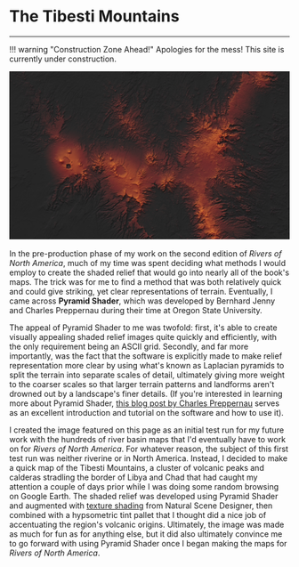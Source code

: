 # The Tibesti Mountains
---

!!! warning "Construction Zone Ahead!"
	Apologies for the mess! This site is currently under construction.

<a href="../../img/tibesti.jpg"><img class="feature_full" src="../../img/tibesti.jpg" alt=""></a>

In the pre-production phase of my work on the second edition of *Rivers of North America*, much of my time was spent deciding what methods I would employ to create the shaded relief that would go into nearly all of the book's maps. The trick was for me to find a method that was both relatively quick and could give striking, yet clear representations of terrain. Eventually, I came across **Pyramid Shader**, which was developed by Bernhard Jenny and Charles Preppernau during their time at Oregon State University. 

The appeal of Pyramid Shader to me was twofold: first, it's able to create visually appealing shaded relief images quite quickly and efficiently, with the only requirement being an ASCII grid. Secondly, and far more importantly, was the fact that the software is explicitly made to make relief representation more clear by using what's known as Laplacian pyramids to split the terrain into separate scales of detail, ultimately giving more weight to the coarser scales so that larger terrain patterns and landforms aren't drowned out by a landscape's finer details. (If you're interested in learning more about Pyramid Shader, [this blog post by Charles Preppernau](https://geolographer.xyz/blog/2017/2/27/an-introduction-to-pyramid-shader) serves as an excellent introduction and tutorial on the software and how to use it). 

I created the image featured on this page as an initial test run for my future work with the hundreds of river basin maps that I'd eventually have to work on for *Rivers of North America*. For whatever reason, the subject of this first test run was neither riverine or in North America. Instead, I decided to make a quick map of the Tibesti Mountains, a cluster of volcanic peaks and calderas stradling the border of Libya and Chad that had caught my attention a couple of days prior while I was doing some random browsing on Google Earth. The shaded relief was developed using Pyramid Shader and augmented with [texture shading](http://www.textureshading.com/Home.html) from Natural Scene Designer, then combined with a hypsometric tint pallet that I thought did a nice job of accentuating the region's volcanic origins. Ultimately, the image was made as much for fun as for anything else, but it did also ultimately convince me to go forward with using Pyramid Shader once I began making the maps for *Rivers of North America*.